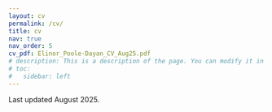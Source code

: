 ```yaml
---
layout: cv
permalink: /cv/
title: cv
nav: true
nav_order: 5
cv_pdf: Elinor_Poole-Dayan_CV_Aug25.pdf
# description: This is a description of the page. You can modify it in '_pages/cv.md'. You can also change or remove the top pdf download button.
# toc:
#   sidebar: left
---
```


Last updated August 2025.